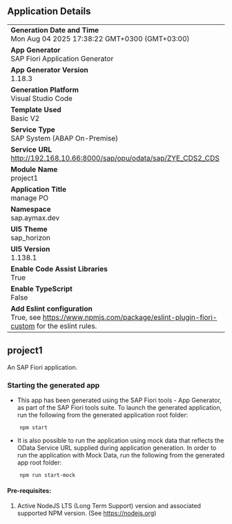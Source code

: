 ## Application Details
|               |
| ------------- |
|**Generation Date and Time**<br>Mon Aug 04 2025 17:38:22 GMT+0300 (GMT+03:00)|
|**App Generator**<br>SAP Fiori Application Generator|
|**App Generator Version**<br>1.18.3|
|**Generation Platform**<br>Visual Studio Code|
|**Template Used**<br>Basic V2|
|**Service Type**<br>SAP System (ABAP On-Premise)|
|**Service URL**<br>http://192.168.10.66:8000/sap/opu/odata/sap/ZYE_CDS2_CDS|
|**Module Name**<br>project1|
|**Application Title**<br>manage PO|
|**Namespace**<br>sap.aymax.dev|
|**UI5 Theme**<br>sap_horizon|
|**UI5 Version**<br>1.138.1|
|**Enable Code Assist Libraries**<br>True|
|**Enable TypeScript**<br>False|
|**Add Eslint configuration**<br>True, see https://www.npmjs.com/package/eslint-plugin-fiori-custom for the eslint rules.|

## project1

An SAP Fiori application.

### Starting the generated app

-   This app has been generated using the SAP Fiori tools - App Generator, as part of the SAP Fiori tools suite.  To launch the generated application, run the following from the generated application root folder:

```
    npm start
```

- It is also possible to run the application using mock data that reflects the OData Service URL supplied during application generation.  In order to run the application with Mock Data, run the following from the generated app root folder:

```
    npm run start-mock
```

#### Pre-requisites:

1. Active NodeJS LTS (Long Term Support) version and associated supported NPM version.  (See https://nodejs.org)


